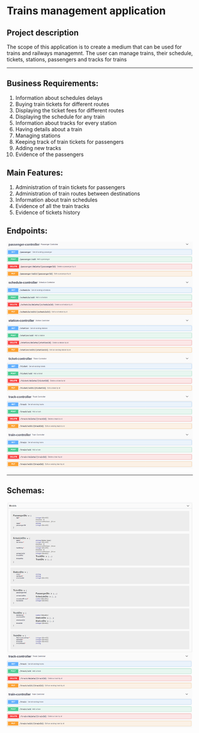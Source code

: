 # Trains management application

## Project description
The scope of this application is to create a medium that can be used for trains and railways managemnt. The user can manage trains, their schedule, tickets, stations, passengers and tracks for trains
____

## Business Requirements:
1. Information about schedules delays
2. Buying train tickets for different routes
3. Displaying the ticket fees for different routes
4. Displaying the schedule for any train
5. Information about tracks for every station
6. Having details about a train
7. Managing stations
8. Keeping track of train tickets for passengers
9. Adding new tracks
10. Evidence of the passengers

## Main Features:
1. Administration of train tickets for passengers
2. Administration of train routes between destinations
3. Information about train schedules
4. Evidence of all the train tracks
5. Evidence of tickets history

## Endpoints:
![endpoints](./resources/endpoints.png)

____
## Schemas:
![schemas](./resources/schemas.png)
